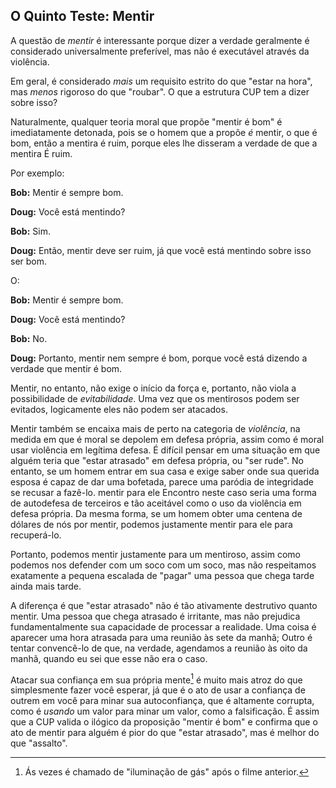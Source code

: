 ## O Quinto Teste: Mentir

A questão de *mentir* é interessante porque dizer a verdade geralmente é considerado universalmente preferível, mas não é executável através da violência.

Em geral, é considerado *mais* um requisito estrito do que "estar na hora", mas *menos* rigoroso do que "roubar". O que a estrutura CUP tem a dizer sobre isso?

Naturalmente, qualquer teoria moral que propõe "mentir é bom" é imediatamente detonada, pois se o homem que a propõe *é* mentir, o que é bom, então a mentira é ruim, porque eles lhe disseram a verdade de que a mentira É ruim.

Por exemplo:

**Bob:** Mentir é sempre bom.

**Doug:** Você está mentindo?

**Bob:** Sim.

**Doug:** Então, mentir deve ser ruim, já que você está mentindo sobre isso ser bom.

O:

**Bob:** Mentir é sempre bom.

**Doug:** Você está mentindo?

**Bob:** No.

**Doug:** Portanto, mentir nem sempre é bom, porque você está dizendo a verdade que mentir é bom.

Mentir, no entanto, não exige o início da força e, portanto, não viola a possibilidade de *evitabilidade*. Uma vez que os mentirosos podem ser evitados, logicamente eles não podem ser atacados.

Mentir também se encaixa mais de perto na categoria de *violência*, na medida em que é moral se depolem em defesa própria, assim como é moral usar violência em legítima defesa. É difícil pensar em uma situação em que alguém teria que "estar atrasado" em defesa própria, ou "ser rude". No entanto, se um homem entrar em sua casa e exige saber onde sua querida esposa é capaz de dar uma bofetada, parece uma paródia de integridade se recusar a fazê-lo. mentir para ele Encontro neste caso seria uma forma de autodefesa de terceiros e tão aceitável como o uso da violência em defesa própria. Da mesma forma, se um homem obter uma centena de dólares de nós por mentir, podemos justamente mentir para ele para recuperá-lo.

Portanto, podemos mentir justamente para um mentiroso, assim como podemos nos defender com um soco com um soco, mas não respeitamos exatamente a pequena escalada de "pagar" uma pessoa que chega tarde ainda mais tarde.

A diferença é que "estar atrasado" não é tão ativamente destrutivo quanto mentir. Uma pessoa que chega atrasado é irritante, mas não prejudica fundamentalmente sua capacidade de processar a realidade. Uma coisa é aparecer uma hora atrasada para uma reunião às sete da manhã; Outro é tentar convencê-lo de que, na verdade, agendamos a reunião às oito da manhã, quando eu sei que esse não era o caso.

Atacar sua confiança em sua própria mente[^ 5] é muito mais atroz do que simplesmente fazer você esperar, já que é o ato de usar a confiança de outrem em você para minar sua autoconfiança, que é altamente corrupta, como é *usando* um valor para minar um valor, como a falsificação. É assim que a CUP valida o ilógico da proposição "mentir é bom" e confirma que o ato de mentir para alguém é pior do que "estar atrasado", mas é melhor do que "assalto".

[^ 5]: Ás vezes é chamado de "iluminação de gás" após o filme anterior.
